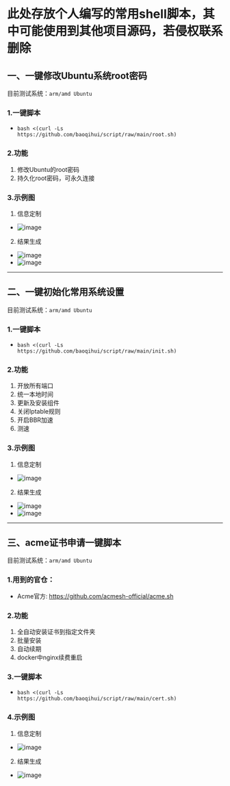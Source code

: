 # 此处存放个人编写的常用shell脚本，其中可能使用到其他项目源码，若侵权联系删除
## 一、一键修改Ubuntu系统root密码
目前测试系统：`arm/amd Ubuntu`
### 1.一键脚本
+ ```bash <(curl -Ls https://github.com/baoqihui/script/raw/main/root.sh)```
### 2.功能
1. 修改Ubuntu的root密码
2. 持久化root密码，可永久连接
### 3.示例图
1. 信息定制
  + ![image](https://user-images.githubusercontent.com/50536515/155873326-0c5c43a5-ad59-44fb-b9b0-665b30aeaedb.png)
2. 结果生成
  + ![image](https://user-images.githubusercontent.com/50536515/155873404-161f3f3b-31bd-4db9-ad1d-175fd8493a28.png)
  + ![image](https://user-images.githubusercontent.com/50536515/155873415-fac78fce-3a6e-4772-9012-8b8729ec4b55.png)
---

## 二、一键初始化常用系统设置
目前测试系统：`arm/amd Ubuntu`
### 1.一键脚本
+ ```bash <(curl -Ls https://github.com/baoqihui/script/raw/main/init.sh)```
### 2.功能
1. 开放所有端口
2. 统一本地时间
3. 更新及安装组件
4. 关闭Iptable规则
5. 开启BBR加速
6. 测速
### 3.示例图
1. 信息定制
  + ![image](https://user-images.githubusercontent.com/50536515/155878543-1592d57b-2d56-461f-b3af-bc185f1a43f3.png)

2. 结果生成
  + ![image](https://user-images.githubusercontent.com/50536515/155878570-152590ec-2c7a-4ddb-9464-8a69a2ab0441.png)
  + ![image](https://user-images.githubusercontent.com/50536515/155878606-05a93768-9977-4777-9838-dacdb04e264d.png)

---

## 三、acme证书申请一键脚本
目前测试系统：`arm/amd Ubuntu`
### 1.用到的官仓：
+ Acme官方: https://github.com/acmesh-official/acme.sh 
### 2.功能
1. 全自动安装证书到指定文件夹
2. 批量安装
3. 自动续期
4. docker中nginx续费重启
### 3.一键脚本
+ ```bash <(curl -Ls https://github.com/baoqihui/script/raw/main/cert.sh)```
### 4.示例图
1. 信息定制
  + ![image](https://user-images.githubusercontent.com/50536515/154844456-c7b49470-323d-421b-8c8b-73f8ed29b1bb.png)
2. 结果生成
  + ![image](https://user-images.githubusercontent.com/50536515/154844580-602b13c4-255f-4b64-96ad-8f1601fd8fe4.png)

